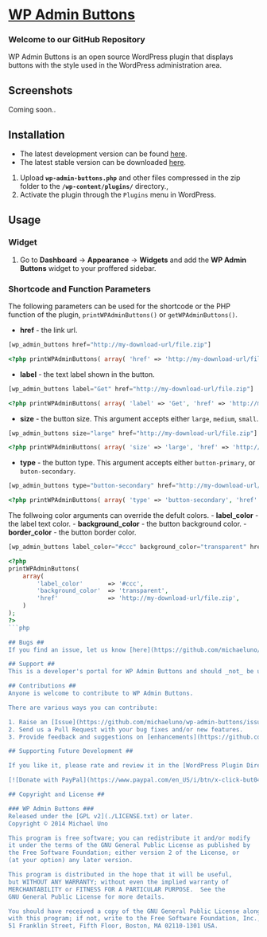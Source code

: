 # [WP Admin Buttons](http://wordpress.org/plugins/wp-admin-buttons/) #

### Welcome to our GitHub Repository

WP Admin Buttons is an open source WordPress plugin that displays buttons with the style used in the WordPress administration area.

## Screenshots ##
Coming soon..

## Installation ##

- The latest development version can be found [here](https://github.com/michaeluno/wp-admin-buttons/branches). 
- The latest stable version can be downloaded [here](http://downloads.wordpress.org/plugin/wp-admin-buttons.latest-stable.zip).

1. Upload **`wp-admin-buttons.php`** and other files compressed in the zip folder to the **`/wp-content/plugins/`** directory.,
2. Activate the plugin through the `Plugins` menu in WordPress.

## Usage ##

### Widget
1. Go to **Dashboard** -> **Appearance** -> **Widgets** and add the **WP Admin Buttons** widget to your proffered sidebar.

### Shortcode and Function Parameters
The following parameters can be used for the shortcode or the PHP function of the plugin, `printWPAdminButtons()` or `getWPAdminButtons()`.

- **href** - the link url.

```php
[wp_admin_buttons href="http://my-download-url/file.zip"]
```

```php
<?php printWPAdminButtons( array( 'href' => 'http://my-download-url/file.zip') ); ?>
```

- **label** - the text label shown in the button.

```php
[wp_admin_buttons label="Get" href="http://my-download-url/file.zip"]
```

```php
<?php printWPAdminButtons( array( 'label' => 'Get', 'href' => 'http://my-download-url/file.zip' ) ); ?>
```

- **size** - the button size. This argument accepts either `large`, `medium`, `small`.

```php
[wp_admin_buttons size="large" href="http://my-download-url/file.zip"]
```

```php
<?php printWPAdminButtons( array( 'size' => 'large', 'href' => 'http://my-download-url/file.zip' ) ); ?>
```

- **type** - the button type. This argument accepts either `button-primary`, or  `buton-secondary`.

```php
[wp_admin_buttons type="button-secondary" href="http://my-download-url/file.zip"]
```

```php
<?php printWPAdminButtons( array( 'type' => 'button-secondary', 'href' => 'http://my-download-url/file.zip' ) ); ?>
```

The follwoing color arguments can override the defult colors.
    - **label_color** - the label text color.
    - **background_color** - the button background color.
    - **border_color** - the button border color.

```php
[wp_admin_buttons label_color="#ccc" background_color="transparent" href="http://my-download-url/file.zip"]
```

```php
<?php 
printWPAdminButtons(
    array( 
        'label_color'       => '#ccc',
        'background_color'  => 'transparent',
        'href'              => 'http://my-download-url/file.zip',
    )
); 
?>
```php

## Bugs ##
If you find an issue, let us know [here](https://github.com/michaeluno/wp-admin-buttons/issues)!

## Support ##
This is a developer's portal for WP Admin Buttons and should _not_ be used for support. Please visit the [support forums](http://wordpress.org/support/plugin/wp-admin-buttons).

## Contributions ##
Anyone is welcome to contribute to WP Admin Buttons.

There are various ways you can contribute:

1. Raise an [Issue](https://github.com/michaeluno/wp-admin-buttons/issues) on GitHub.
2. Send us a Pull Request with your bug fixes and/or new features.
3. Provide feedback and suggestions on [enhancements](https://github.com/michaeluno/wp-admin-buttons/issues?direction=desc&labels=Enhancement&page=1&sort=created&state=open).

## Supporting Future Development ##

If you like it, please rate and review it in the [WordPress Plugin Directory](http://wordpress.org/support/view/plugin-reviews/wp-admin-buttons?filter=5). Also donation would be greatly appreciated. Thank you!

[![Donate with PayPal](https://www.paypal.com/en_US/i/btn/x-click-but04.gif)](http://en.michaeluno.jp/donate) 

## Copyright and License ##

### WP Admin Buttons ###
Released under the [GPL v2](./LICENSE.txt) or later.
Copyright © 2014 Michael Uno

This program is free software; you can redistribute it and/or modify
it under the terms of the GNU General Public License as published by
the Free Software Foundation; either version 2 of the License, or
(at your option) any later version.

This program is distributed in the hope that it will be useful,
but WITHOUT ANY WARRANTY; without even the implied warranty of
MERCHANTABILITY or FITNESS FOR A PARTICULAR PURPOSE.  See the
GNU General Public License for more details.

You should have received a copy of the GNU General Public License along
with this program; if not, write to the Free Software Foundation, Inc.,
51 Franklin Street, Fifth Floor, Boston, MA 02110-1301 USA.